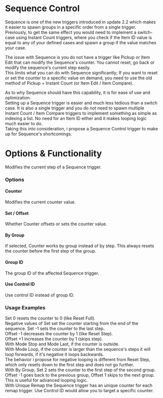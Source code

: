 # Sequence Control

Sequence is one of the new triggers introduced in update 2.2 which makes it easier to spawn groups in a specific order from a single trigger.  
Previously, to get the same effect you would need to implement a switch-case using Instant Count triggers, where you check if the Item ID value is equal to any of your defined cases and spawn a group if the value matches your case.

The issue with Sequence is you do not have a trigger like Pickup or Item Edit that can modify the Sequence's counter. You cannot reset, go back or modify the sequence's current step easily.   
This limits what you can do with Sequence significantly; If you want to reset or set the counter to a specific value on demand, you need to use the old method of Pickup \+ Instant Count (or Item Edit / Item Compare).

As to why Sequence should have this capability, it is for ease of use and optimization.  
Setting up a Sequence trigger is easier and much less tedious than a switch case. It is also a single trigger and you do not need to spawn multiple Instant Count / Item Compare triggers to implement something as simple as indexing a list. No need for an Item ID either and it makes looping logic much easier to do.  
Taking this into consideration, i propose a Sequence Control trigger to make up for Sequence's shortcomings.

# Options & Functionality

Modifies the current step of a Sequence trigger.

### Options

#### Counter

Modifies the current counter value.

#### Set / Offset

Whether Counter offsets or sets the counter value.

#### By Group

If selected, Counter works by group instead of by step. This always resets the counter before the first step of the group.

#### Group ID

The group ID of the affected Sequence trigger.

#### Use Control ID

Use control ID instead of group ID.

### Usage Examples

Set 0 resets the counter to 0 (like Reset Full).  
Negative values of Set set the counter starting from the end of the sequence. Set \-1 sets the counter to the last step.  
Offset \-1 decreases the counter by 1 (like Reset Step).  
Offset \+1 increases the counter by 1 (skips step).  
With Mode Stop and Mode Last, if the counter is outside.  
With Mode Loop, if the counter is larger than the sequence's steps it will loop forwards, if it's negative it loops backwards.  
The behavior i propose for negative looping is different from Reset Step, which only resets down to the first step and does not go further.  
With By Group, Set 2 sets the counter to the first step of the second group. Offset \-1 goes back to the previous group, Offset 1 skips to the next group. This is useful for advanced looping logic.  
With Unique Remap the Sequence trigger has an unique counter for each remap trigger. Use Control ID would allow you to target a specific counter.

